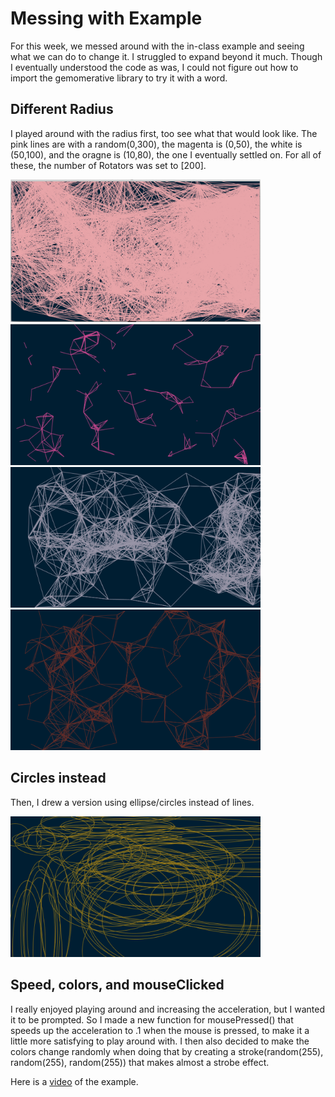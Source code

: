 # Messing with Example

For this week, we messed around with the in-class example and seeing what we can do to change it. I struggled to expand beyond it much. Though I eventually understood the code as was, I could not figure out how to import the gemomerative library to try it with a word.


## Different Radius

I played around with the radius first, too see what that would look like. The pink lines are with a random(0,300), the magenta is (0,50), the white is (50,100), and the oragne is (10,80), the one I eventually settled on. For all of these, the number of Rotators was set to [200]. 

<img src="radius0300.jpg" width="400">   <img src="radius050.jpg" width="400">
<img src="radius50100.jpg" width="400">   <img src="radius1080.jpg" width="400">


## Circles instead

Then, I drew a version using ellipse/circles instead of lines. 

<img src="ellipse.jpg" width="400">


## Speed, colors, and mouseClicked

I really enjoyed playing around and increasing the acceleration, but I wanted it to be prompted. So I made a new function for mousePressed() that speeds up the acceleration to .1 when the mouse is pressed, to make it a little more satisfying to play around with. I then also decided to make the colors change randomly when doing that by creating a stroke(random(255), random(255), random(255)) that makes almost a strobe effect.

Here is a [video](https://youtu.be/vhyeKGA_ibU) of the example.




